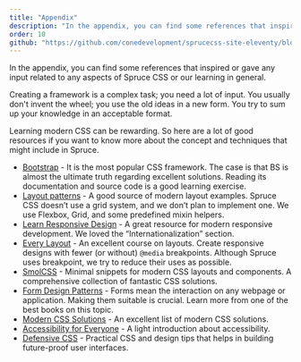 ```yaml
---
title: "Appendix"
description: "In the appendix, you can find some references that inspired or gave any input related to any aspects of Spruce CSS or our learning in general."
order: 10
github: "https://github.com/conedevelopment/sprucecss-site-eleventy/blob/main/src/docs/getting-started/appendix.md"
---
```


<p class="lead">In the appendix, you can find some references that inspired or gave any input related to any aspects of Spruce CSS or our learning in general.</p>

Creating a framework is a complex task; you need a lot of input. You usually don't invent the wheel; you use the old ideas in a new form. You try to sum up your knowledge in an acceptable format.

Learning modern CSS can be rewarding. So here are a lot of good resources if you want to know more about the concept and techniques that might include in Spruce.

- [Bootstrap](https://getbootstrap.com/) - It is the most popular CSS framework. The case is that BS is almost the ultimate truth regarding excellent solutions. Reading its documentation and source code is a good learning exercise.
- [Layout patterns](https://web.dev/patterns/layout/) - A good source of modern layout examples. Spruce CSS doesn’t use a grid system, and we don’t plan to implement one. We use Flexbox, Grid, and some predefined mixin helpers.
- [Learn Responsive Design](https://web.dev/learn/design/) - A great resource for modern responsive development. We loved the “Internationalization” section.
- [Every Layout](https://every-layout.dev/) - An excellent course on layouts. Create responsive designs with fewer (or without) `@media` breakpoints. Although Spruce uses breakpoint, we try to reduce their uses as possible.
- [SmolCSS](https://smolcss.dev/) - Minimal snippets for modern CSS layouts and components. A comprehensive collection of fantastic CSS solutions.
- [Form Design Patterns](https://www.smashingmagazine.com/printed-books/form-design-patterns/) - Forms mean the interaction on any webpage or application. Making them suitable is crucial. Learn more from one of the best books on this topic.
- [Modern CSS Solutions](https://moderncss.dev/) - An excellent list of modern CSS solutions.
- [Accessibility for Everyone](https://abookapart.com/products/accessibility-for-everyone) - A light introduction about accessibility.
- [Defensive CSS](https://defensivecss.dev/) - Practical CSS and design tips that helps in building future-proof user interfaces.
